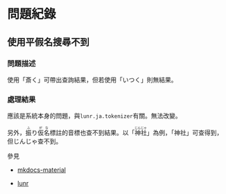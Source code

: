 # 問題紀錄

## 使用平假名搜尋不到

### 問題描述

使用「斎く」可帶出查詢結果，但若使用「いつく」則無結果。

### 處理結果

應該是系統本身的問題，與`lunr.ja.tokenizer`有關。無法改變。

另外，<ruby>振<rt>ふ</rt>り<rt></rt>仮名<rt>がな</rt></ruby>標註的音標也查不到結果。以「<ruby>神社<rt>じんじゃ</rt></ruby>」為例，「神社」可查得到，但じんじゃ查不到。

參見

* [mkdocs-material](https://github.com/squidfunk/mkdocs-material/issues/2270)

* [lunr](https://github.com/MihaiValentin/lunr-languages/issues/45)
